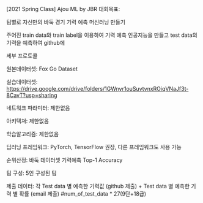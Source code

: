 [2021 Spring Class] Ajou ML by JBR
대회목표:

팀별로 자신만의 바둑 경기 기력 예측 머신러닝 만들기

주어진 train data와 train label을 이용하여 기력 예측 인공지능을 만들고 test data의 기력을 예측하여 github에

세부 프로토콜

원본데이터셋: Fox Go Dataset

실습데이터셋: https://drive.google.com/drive/folders/1GWnyr1ouSuvtvnxROiqVNaJf3t-8CavT?usp=sharing

네트워크 파라미터: 제한없음

아키텍쳐: 제한없음

학습알고리즘: 제한없음

딥러닝 프레임워크: PyTorch, TensorFlow 권장, 다른 프레임워크도 사용 가능

순위산정: 바둑 데이터셋 기력예측 Top-1 Accuracy

팀 구성: 5인 구성된 팀

제출 데이터: 각 Test data 별 예측한 기력값 (github 제출) + Test data 별 예측한 기력 별 확률 (email 제출) #num_of_test_data * 27(9단+18급)
